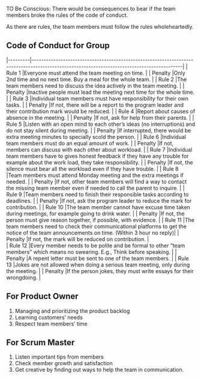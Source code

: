 TO Be Conscious: There would be consequences to bear if the team members broke the rules of the code of conduct. 

As there are rules, the team members must follow the rules wholeheartedly.  

Code of Conduct for Group 
----------------------------
|---------|--------------------------------------------------------------------------------------------------------------------------------------------|
| Rule 1  |Everyone must attend the team meeting on time.                                                                                              |
| Penalty |Only 2nd time and no next time. Buy a meal for the whole team.                                                                              |
| Rule 2  |The team members need to discuss the idea actively in the team meeting.                                                                     |
| Penalty |Inactive people must lead the meeting next time for the whole time.                                                                         |
| Rule 3  |Individual team members must have responsibility for their own tasks.                                                                       |
| Penalty |If not, there will be a report to the program leader and their contribution mark would be reduced.                                          |
| Rule 4  |Report about causes of absence in the meeting.                                                                                              |
| Penalty |If not, ask for help from their parents.                                                                                                    |
| Rule 5  |Listen with an open mind to each other’s ideas (no interruptions) and do not stay silent during meeting.                                    |
| Penalty |If interrupted, there would be extra meeting minutes to specially scold the person.                                                         |
| Rule 6  |Individual team members must do an equal amount of work.                                                                                    |
| Penalty |If not, members can discuss with each other about workload.                                                                                 |
| Rule 7  |Individual team members have to gives honest feedback if they have any trouble for example about the work load, they take responsibility.   |
| Penalty |If not, the silence must bear all the workload even if they have trouble.                                                                   |
| Rule 8  |Team members must attend Monday meeting and the extra meetings if needed.                                                                   |
| Penalty |If not, other team members will find a way to contact the missing team member even if needed to call the parent to inquire.                 |
| Rule 9  |Team members need to finish their responsible tasks according to deadlines.                                                                 |
| Penalty |If not, ask the program leader to reduce the mark for contribution.                                                                         |
| Rule 10 |The team member cannot have excuse time taken during meetings, for example going to drink water.                                            |
| Penalty |If not, the person must give reason together, if possible, with evidence.                                                                   |
| Rule 11 |The team members need to check their communicational platforms to get the notice of the team announcements on time. (Within 3 hour no reply)|
| Penalty |If not, the mark will be reduced on contribution.                                                                                           |              
| Rule 12 |Every member needs to be polite and be formal to other “team members” which means no swearing. E.g., Think before speaking.                 |
| Penalty |A repent letter must be sent to one of the team members.                                                                                    |
| Rule 13 |Jokes are not allowed when doing a serious team meeting, only during the meeting.                                                           |
| Penalty |If the person jokes, they must write essays for their wrongdoing.                                                                           |


For Product Owner
--------------------
1. Managing and prioritizing the product backlog 
2. Learning customers’ needs 
3. Respect team members’ time 

For Scrum Master
-------------------
1. Listen important tips from members 
2. Check member growth and satisfaction 
3. Get creative by finding out ways to help the team in communication. 
